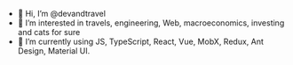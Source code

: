 - 👋 Hi, I’m @devandtravel
- 👀 I’m interested in travels, engineering, Web, macroeconomics, investing and cats for sure
- 🌱 I’m currently using JS, TypeScript, React, Vue, MobX, Redux, Ant Design, Material UI.

<!---
devandtravel/devandtravel is a ✨ special ✨ repository because its `README.md` (this file) appears on your GitHub profile.
You can click the Preview link to take a look at your changes.
--->
